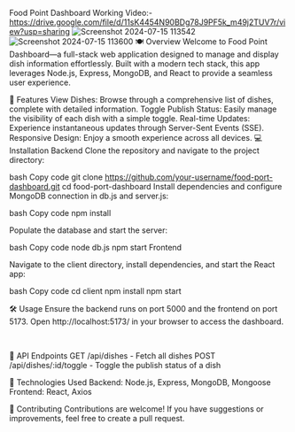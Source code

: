 Food Point Dashboard
Working Video:- https://drive.google.com/file/d/11sK4454N90BDg78J9PF5k_m49j2TUV7r/view?usp=sharing
![Screenshot 2024-07-15 113542](https://github.com/user-attachments/assets/c6787170-9b23-478f-b202-9c63ae5005b7)
![Screenshot 2024-07-15 113600](https://github.com/user-attachments/assets/0f7a7b0a-aa2e-4734-a6a7-1099de996bc6)
🍽️ Overview
Welcome to Food Point Dashboard—a full-stack web application designed to manage and display dish information effortlessly. Built with a modern tech stack, this app leverages Node.js, Express, MongoDB, and React to provide a seamless user experience.

🚀 Features
View Dishes: Browse through a comprehensive list of dishes, complete with detailed information.
Toggle Publish Status: Easily manage the visibility of each dish with a simple toggle.
Real-time Updates: Experience instantaneous updates through Server-Sent Events (SSE).
Responsive Design: Enjoy a smooth experience across all devices.
💻 Installation
Backend
Clone the repository and navigate to the project directory:

bash
Copy code
git clone https://github.com/your-username/food-port-dashboard.git
cd food-port-dashboard
Install dependencies and configure MongoDB connection in db.js and server.js:

bash
Copy code
npm install
<br>

Populate the database and start the server:

bash
Copy code
node db.js
npm start
Frontend
<br>

Navigate to the client directory, install dependencies, and start the React app:

bash
Copy code
cd client
npm install
npm start
<br>

🛠️ Usage
Ensure the backend runs on port 5000 and the frontend on port 5173.
Open http://localhost:5173/ in your browser to access the dashboard.

<br>

📡 API Endpoints
GET /api/dishes - Fetch all dishes
POST /api/dishes/:id/toggle - Toggle the publish status of a dish
<br>

🧰 Technologies Used
Backend: Node.js, Express, MongoDB, Mongoose
Frontend: React, Axios
<br>

🎉 Contributing
Contributions are welcome! If you have suggestions or improvements, feel free to create a pull request.
